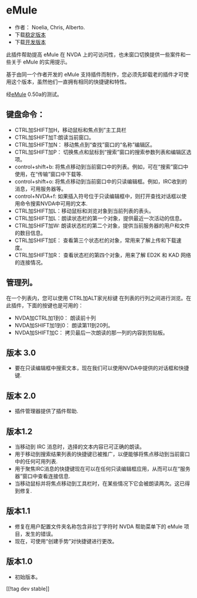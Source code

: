# eMule #

*	作者： Noelia, Chris, Alberto.
*	下载[稳定版本][1]
*	下载[开发版本][3]

此插件帮助提高 eMule 在 NVDA 上的可访问性，也未窗口切换提供一些案件和一些关于 eMule 的实用提示。

基于由同一个作者开发的 eMule 支持插件而制作，您必须先卸载老的插件才可使用这个版本，虽然他们一直拥有相同的快捷键和特性。

经[eMule][2] 0.50a的测试。

## 键盘命令： ##

*	CTRL加SHIFT加H，移动鼠标和焦点到”主工具栏
*	CTRL加SHIFT加T:朗读当前窗口。
*	CTRL加SHIFT加N： 移动焦点到“查找”窗口的“名称”编辑区。
*	CTRL加SHIFT加P： 切换焦点和鼠标到“搜索”窗口的搜索参数列表和编辑区选项。
*	control+shift+b: 将焦点移动到当前窗口中的列表。例如，可在“搜索”窗口中使用，在“传输”窗口中下载等.
*	control+shift+o: 将焦点移动到当前窗口中的只读编辑框。例如，IRC收到的消息，可用服务器等。
*	control+NVDA+f: 如果插入符号位于只读编辑框中，则打开查找对话框以使用命令搜索NVDA中可用的文本.
*	CTRL加SHIFT加L：移动鼠标和浏览对象到当前列表的表头。
*	CTRL加SHIFT加L：朗读状态栏的第一个对象，提供最近一次活动的信息。
*	CTRL加SHIFT加W: 朗读状态栏的第二个对象，提供当前服务器的用户和文件的数目信息。
*	CTRL加SHIFT加E： 查看第三个状态栏的对象，常用来了解上传和下载速度。
*	CTRL加SHIFT加R： 查看状态栏的第四个对象，用来了解 ED2K 和 KAD 网络的连接情况。

## 管理列。 ##

在一个列表内，您可以使用 CTRL加ALT家光标键 在列表的行列之间进行浏览。在此插件，下面的按键也是可用的：

*	NVDA加CTRL加1到0： 朗读前十列
*	NVDA加SHIFT加1到0： 朗读第11到20列。
*	NVDA加SHIFT加C： 拷贝最后一次朗读的那一列的内容到剪贴板。

## 版本 3.0 ##
*	 要在只读编辑框中搜索文本，现在我们可以使用NVDA中提供的对话框和快捷键.

## 版本 2.0 ##
*	 插件管理器提供了插件帮助.

## 版本1.2 ##
*	 当移动到 IRC 消息时，选择的文本内容已可正确的朗读。
*	 用于移动到搜索结果列表的快捷键已被推广，以便能够将焦点移动到当前窗口中的任何可用列表.
*	 用于聚焦IRC消息的快捷键现在可以在任何只读编辑框应用，从而可以在“服务器”窗口中查看连接信息.
*	 当移动鼠标并将焦点移动到工具栏时，在某些情况下它会被朗读两次。这已得到修复.

## 版本1.1 ##
*	 修复在用户配置文件夹名称包含非拉丁字符时 NVDA 帮助菜单下的 eMule 项目，发生的错误。
*	 现在，可使用“创建手势”对快捷键进行更改。

## 版本1.0 ##
*	 初始版本。

[[!tag dev stable]]

[1]: https://addons.nvda-project.org/files/get.php?file=em

[2]: https://www.emule-project.net

[3]: https://addons.nvda-project.org/files/get.php?file=em-dev
